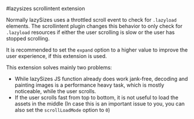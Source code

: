 #lazysizes scrollintent extension

Normally lazySizes uses a throttled scroll event to check for ``.lazyload`` elements. The scrollintent plugin changes this behavior to only check for ``.lazyload`` resources if either the user scrolling is slow or the user has stopped scrolling.

It is recommended to set the ``expand`` option to a higher value to improve the user experience, if this extension is used.

This extension solves mainly two problems:

- While lazySizes JS function already does work jank-free, decoding and painting images is a performance heavy task, which is mostly noticeable, while the user scrolls.
- If the user scrolls fast from top to bottom, it is not useful to load the assets in the middle (In case this is an important issue to you, you can also set the ``scrollLoadMode`` option to ``0``)

